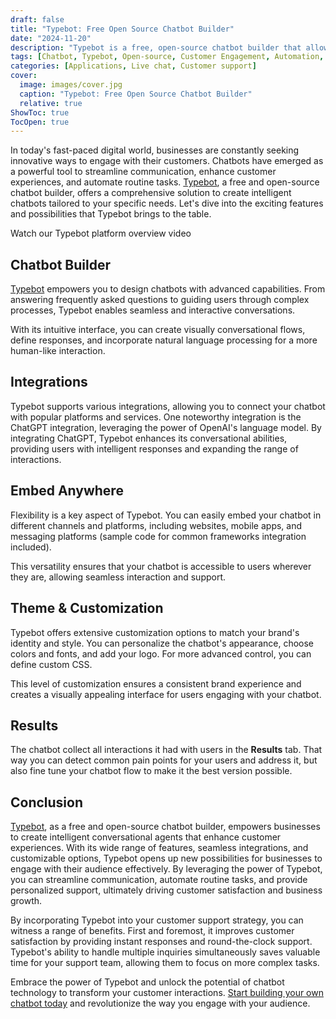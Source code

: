 ```yaml
---
draft: false
title: "Typebot: Free Open Source Chatbot Builder"
date: "2024-11-20"
description: "Typebot is a free, open-source chatbot builder that allows businesses to create intelligent chatbots with advanced capabilities. It offers seamless integrations, customization options, and the ability to embed chatbots across various platforms, enhancing customer engagement and support."
tags: [Chatbot, Typebot, Open-source, Customer Engagement, Automation, Integration, Customization, ChatGPT, User Support, Business Tools, Technology, Conversational AI]
categories: [Applications, Live chat, Customer support]
cover:
  image: images/cover.jpg
  caption: "Typebot: Free Open Source Chatbot Builder"
  relative: true
ShowToc: true
TocOpen: true
---
```



In today's fast\-paced digital world, businesses are constantly seeking innovative ways to engage with their customers. Chatbots have emerged as a powerful tool to streamline communication, enhance customer experiences, and automate routine tasks. [Typebot](https://octabyte.io/applications/live-chat/typebot), a free and open\-source chatbot builder, offers a comprehensive solution to create intelligent chatbots tailored to your specific needs. Let's dive into the exciting features and possibilities that Typebot brings to the table.



Watch our Typebot platform overview video



## Chatbot Builder

 [Typebot](https://octabyte.io/applications/live-chat/typebot) empowers you to design chatbots with advanced capabilities. From answering frequently asked questions to guiding users through complex processes, Typebot enables seamless and interactive conversations. 

With its intuitive interface, you can create visually conversational flows, define responses, and incorporate natural language processing for a more human\-like interaction.

## Integrations

Typebot supports various integrations, allowing you to connect your chatbot with popular platforms and services. One noteworthy integration is the ChatGPT integration, leveraging the power of OpenAI's language model. By integrating ChatGPT, Typebot enhances its conversational abilities, providing users with intelligent responses and expanding the range of interactions.

## Embed Anywhere

Flexibility is a key aspect of Typebot. You can easily embed your chatbot in different channels and platforms, including websites, mobile apps, and messaging platforms (sample code for common frameworks integration included). 

This versatility ensures that your chatbot is accessible to users wherever they are, allowing seamless interaction and support.

## Theme \& Customization

Typebot offers extensive customization options to match your brand's identity and style. You can personalize the chatbot's appearance, choose colors and fonts, and add your logo. For more advanced control, you can define custom CSS.

This level of customization ensures a consistent brand experience and creates a visually appealing interface for users engaging with your chatbot.

## Results

The chatbot collect all interactions it had with users in the **Results** tab. That way you can detect common pain points for your users and address it, but also fine tune your chatbot flow to make it the best version possible.

## Conclusion

 [Typebot](https://octabyte.io/applications/live-chat/typebot), as a free and open\-source chatbot builder, empowers businesses to create intelligent conversational agents that enhance customer experiences. With its wide range of features, seamless integrations, and customizable options, Typebot opens up new possibilities for businesses to engage with their audience effectively. By leveraging the power of Typebot, you can streamline communication, automate routine tasks, and provide personalized support, ultimately driving customer satisfaction and business growth.

By incorporating Typebot into your customer support strategy, you can witness a range of benefits. First and foremost, it improves customer satisfaction by providing instant responses and round\-the\-clock support. Typebot's ability to handle multiple inquiries simultaneously saves valuable time for your support team, allowing them to focus on more complex tasks. 

Embrace the power of Typebot and unlock the potential of chatbot technology to transform your customer interactions. [Start building your own chatbot today](https://octabyte.io/applications/live-chat/typebot) and revolutionize the way you engage with your audience.



